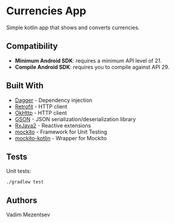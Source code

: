 # Currencies App
Simple kotlin app that shows and converts currencies.

## Compatibility
* **Minimum Android SDK**: requires a minimum API level of 21.
* **Compile Android SDK**: requires you to compile against API 29.

## Built With
* [Dagger](https://google.github.io/dagger/android) - Dependency injection
* [Retrofit](https://square.github.io/retrofit/) - HTTP client
* [OkHttp](https://github.com/square/okhttp) - HTTP client
* [GSON](https://github.com/google/gson) - JSON serialization/deserialization library
* [RxJava2](https://github.com/ReactiveX/RxJava) - Reactive extensions
* [mockito](https://github.com/mockito/mockito) - Framework for Unit Testing
* [mockito-kotlin](https://github.com/nhaarman/mockito-kotlin) - Wrapper for Mockito

## Tests

Unit tests:
```
./gradlew test
```

## Authors
Vadim Mezentsev
